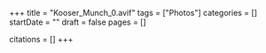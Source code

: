 +++
title = "Kooser_Munch_0.avif"
tags = ["Photos"]
categories = []
startDate = ""
draft = false
pages = []

citations = []
+++
